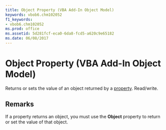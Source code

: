 ```yaml
---
title: Object Property (VBA Add-In Object Model)
keywords: vbob6.chm102052
f1_keywords:
- vbob6.chm102052
ms.prod: office
ms.assetid: 5d281fcf-eca0-6da8-fcd5-a620c9e65182
ms.date: 06/08/2017
---
```



# Object Property (VBA Add-In Object Model)



Returns or sets the value of an object returned by a [property](../../Glossary/vbe-glossary.md#property). Read/write.

## Remarks

If a property returns an object, you must use the  **Object** property to return or set the value of that object.

